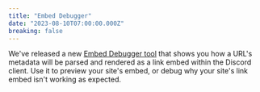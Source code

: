 ```yaml
---
title: "Embed Debugger"
date: "2023-08-10T07:00:00.000Z"
breaking: false
---
```


We've released a new [Embed Debugger tool](https://discord.com/developers/embeds) that shows you how a URL's metadata will be parsed and rendered as a link embed within the Discord client. Use it to preview your site's embed, or debug why your site's link embed isn't working as expected.
